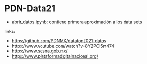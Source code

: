 # PDN-Data21

- abrir_datos.ipynb: contiene primera aproximación a los data sets



links: 
- https://github.com/PDNMX/dataton2021-datos
- https://www.youtube.com/watch?v=8Y2PCl5m474
- https://www.sesna.gob.mx/
- https://www.plataformadigitalnacional.org/
